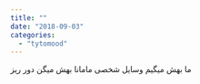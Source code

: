 ```yaml
---
title: ""
date: "2018-09-03"
categories: 
  - "tytomood"
---
```


ما بهش میگیم وسایل شخصی مامانا بهش میگن دور ریز
